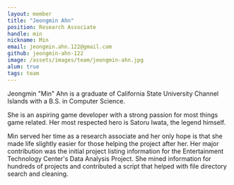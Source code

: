 ```yaml
---
layout: member
title: "Jeongmin Ahn"
position: Research Associate
handle: min
nickname: Min
email: jeongmin.ahn.122@gmail.com
github: jeongmin-ahn-122
image: /assets/images/team/jeongmin-ahn.jpg
alum: true
tags: team
---
```

Jeongmin "Min" Ahn is a graduate of California State University Channel Islands with a B.S. in Computer Science. 

She is an aspiring game developer with a strong passion for most things game related.
Her most respected hero is Satoru Iwata, the legend himself.

Min served her time as a research associate and her only hope is that she made life slightly easier for those helping the project after her. Her major contribution was the initial project listing information for the Entertainment Technology Center's Data Analysis Project. She mined information for hundreds of projects and contributed a script that helped with file directory search and cleaning.
